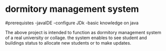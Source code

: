 # dormitory management system
#prerequistes
-javaIDE
-configure JDk
-basic knowledge on java

The above project is intended to function as dormitory management system of a real university or collage.
the system enables to see student and buildings status to allocate new students or to make updates.
